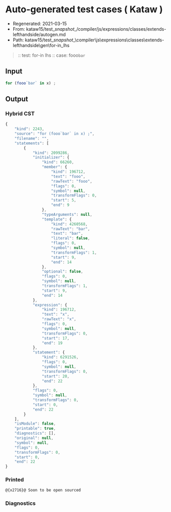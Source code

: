 # Auto-generated test cases ( Kataw )
- Regenerated: 2021-03-15
- From: kataw15/test\__snapshot__/compiler/js/expressions/classes/extends-lefthandside/autogen.md
- Path: kataw15/test\__snapshot__\compiler\js\expressions\classes\extends-lefthandside\gen\for-in_lhs
> :: test: for-in lhs
> :: case: fooo`bar`
## Input

`````js
for (fooo`bar` in x) ;
`````

## Output

### Hybrid CST

```javascript
{
    "kind": 2243,
    "source": "for (fooo`bar` in x) ;",
    "filename": "",
    "statements": [
        {
            "kind": 2099286,
            "initializer": {
                "kind": 66260,
                "member": {
                    "kind": 196712,
                    "text": "fooo",
                    "rawText": "fooo",
                    "flags": 0,
                    "symbol": null,
                    "transformFlags": 0,
                    "start": 5,
                    "end": 9
                },
                "typeArguments": null,
                "template": {
                    "kind": 4260568,
                    "rawText": "bar",
                    "text": "bar",
                    "literal": false,
                    "flags": 0,
                    "symbol": null,
                    "transformFlags": 1,
                    "start": 9,
                    "end": 14
                },
                "optional": false,
                "flags": 0,
                "symbol": null,
                "transformFlags": 1,
                "start": 9,
                "end": 14
            },
            "expression": {
                "kind": 196712,
                "text": "x",
                "rawText": "x",
                "flags": 0,
                "symbol": null,
                "transformFlags": 0,
                "start": 17,
                "end": 19
            },
            "statement": {
                "kind": 6291526,
                "flags": 0,
                "symbol": null,
                "transformFlags": 0,
                "start": 20,
                "end": 22
            },
            "flags": 0,
            "symbol": null,
            "transformFlags": 0,
            "start": 0,
            "end": 22
        }
    ],
    "isModule": false,
    "printable": true,
    "diagnostics": [],
    "original": null,
    "symbol": null,
    "flags": 0,
    "transformFlags": 0,
    "start": 0,
    "end": 22
}
```

### Printed

```javascript
@{x2716}@ Soon to be open sourced
```

### Diagnostics

```javascript

```

